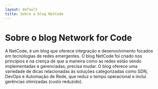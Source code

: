 ```yaml
---
layout: default
title: Sobre o blog NetCode
---
```


<div class="post">
	<h1 class="pageTitle">Sobre o blog Network for Code</h1>	
	<p>A NetCode, é um blog que oferece integração e desenvolvimento focados em tecnologias de redes emergentes. O blog NetCode foi criado nos princípios e na crença de que a maneira como as redes estão sendo implementadas e gerenciadas, precisa mudar. O blog oferece uma variedade de dicas relacionadas às soluções categorizadas como SDN, DevOps e Automação de Rede, que reduz o tempo operacional e incluí gerências otimizadas (custo reduzido).</p>
	
	
</div>

